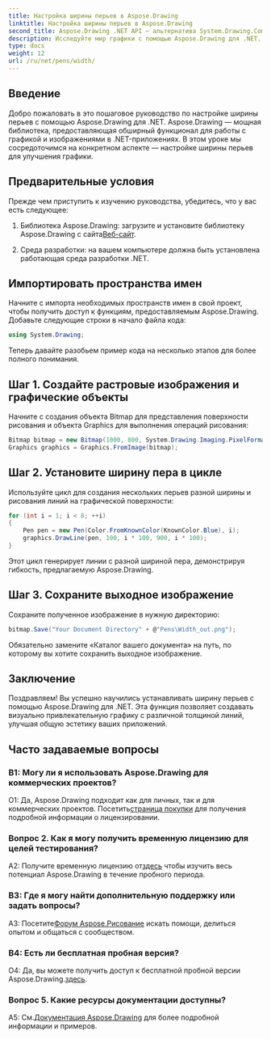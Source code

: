 ```yaml
---
title: Настройка ширины перьев в Aspose.Drawing
linktitle: Настройка ширины перьев в Aspose.Drawing
second_title: Aspose.Drawing .NET API — альтернатива System.Drawing.Common
description: Исследуйте мир графики с помощью Aspose.Drawing для .NET. Узнайте, как динамически устанавливать ширину пера для получения потрясающих визуальных эффектов. Начните с нашего пошагового руководства.
type: docs
weight: 12
url: /ru/net/pens/width/
---
```

## Введение

Добро пожаловать в это пошаговое руководство по настройке ширины перьев с помощью Aspose.Drawing для .NET. Aspose.Drawing — мощная библиотека, предоставляющая обширный функционал для работы с графикой и изображениями в .NET-приложениях. В этом уроке мы сосредоточимся на конкретном аспекте — настройке ширины перьев для улучшения графики.

## Предварительные условия

Прежде чем приступить к изучению руководства, убедитесь, что у вас есть следующее:

1.  Библиотека Aspose.Drawing: загрузите и установите библиотеку Aspose.Drawing с сайта[Веб-сайт](https://releases.aspose.com/drawing/net/).

2. Среда разработки: на вашем компьютере должна быть установлена работающая среда разработки .NET.

## Импортировать пространства имен

Начните с импорта необходимых пространств имен в свой проект, чтобы получить доступ к функциям, предоставляемым Aspose.Drawing. Добавьте следующие строки в начало файла кода:

```csharp
using System.Drawing;
```

Теперь давайте разобьем пример кода на несколько этапов для более полного понимания.

## Шаг 1. Создайте растровые изображения и графические объекты

Начните с создания объекта Bitmap для представления поверхности рисования и объекта Graphics для выполнения операций рисования:

```csharp
Bitmap bitmap = new Bitmap(1000, 800, System.Drawing.Imaging.PixelFormat.Format32bppPArgb);
Graphics graphics = Graphics.FromImage(bitmap);
```

## Шаг 2. Установите ширину пера в цикле

Используйте цикл для создания нескольких перьев разной ширины и рисования линий на графической поверхности:

```csharp
for (int i = 1; i < 8; ++i)
{
    Pen pen = new Pen(Color.FromKnownColor(KnownColor.Blue), i);
    graphics.DrawLine(pen, 100, i * 100, 900, i * 100);
}
```

Этот цикл генерирует линии с разной шириной пера, демонстрируя гибкость, предлагаемую Aspose.Drawing.

## Шаг 3. Сохраните выходное изображение

Сохраните полученное изображение в нужную директорию:

```csharp
bitmap.Save("Your Document Directory" + @"Pens\Width_out.png");
```

Обязательно замените «Каталог вашего документа» на путь, по которому вы хотите сохранить выходное изображение.

## Заключение

Поздравляем! Вы успешно научились устанавливать ширину перьев с помощью Aspose.Drawing для .NET. Эта функция позволяет создавать визуально привлекательную графику с различной толщиной линий, улучшая общую эстетику ваших приложений.

## Часто задаваемые вопросы

### В1: Могу ли я использовать Aspose.Drawing для коммерческих проектов?

 О1: Да, Aspose.Drawing подходит как для личных, так и для коммерческих проектов. Посетить[страница покупки](https://purchase.aspose.com/buy) для получения подробной информации о лицензировании.

### Вопрос 2. Как я могу получить временную лицензию для целей тестирования?

 A2: Получите временную лицензию от[здесь](https://purchase.aspose.com/temporary-license/) чтобы изучить весь потенциал Aspose.Drawing в течение пробного периода.

### В3: Где я могу найти дополнительную поддержку или задать вопросы?

 A3: Посетите[Форум Aspose.Рисование](https://forum.aspose.com/c/diagram/17) искать помощи, делиться опытом и общаться с сообществом.

### В4: Есть ли бесплатная пробная версия?

 О4: Да, вы можете получить доступ к бесплатной пробной версии Aspose.Drawing.[здесь](https://releases.aspose.com/).

### Вопрос 5. Какие ресурсы документации доступны?

 A5: См.[Документация Aspose.Drawing](https://reference.aspose.com/drawing/net/) для более подробной информации и примеров.